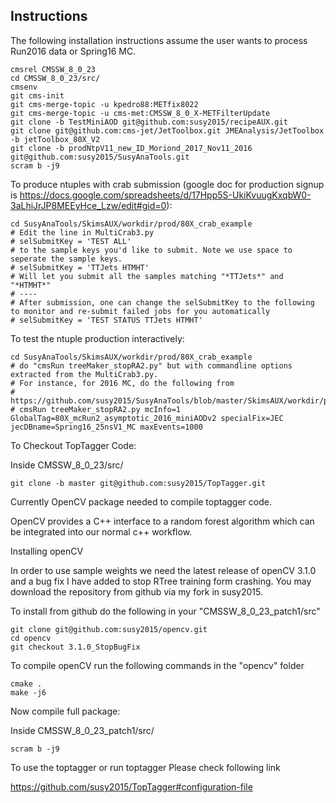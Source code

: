 ## Instructions

The following installation instructions assume the user wants to process Run2016 data or Spring16 MC.

```
cmsrel CMSSW_8_0_23
cd CMSSW_8_0_23/src/
cmsenv
git cms-init
git cms-merge-topic -u kpedro88:METfix8022
git cms-merge-topic -u cms-met:CMSSW_8_0_X-METFilterUpdate
git clone -b TestMiniAOD git@github.com:susy2015/recipeAUX.git
git clone git@github.com:cms-jet/JetToolbox.git JMEAnalysis/JetToolbox -b jetToolbox_80X_V2
git clone -b prodNtpV11_new_ID_Moriond_2017_Nov11_2016 git@github.com:susy2015/SusyAnaTools.git
scram b -j9
```

To produce ntuples with crab submission (google doc for production signup is https://docs.google.com/spreadsheets/d/17Hpp5S-UkiKvuugKxqbW0-3aLhiJrJP8MEEyHce_Lzw/edit#gid=0):
```
cd SusyAnaTools/SkimsAUX/workdir/prod/80X_crab_example
# Edit the line in MultiCrab3.py
# selSubmitKey = 'TEST ALL'
# to the sample keys you'd like to submit. Note we use space to seperate the sample keys.
# selSubmitKey = 'TTJets HTMHT'
# Will let you submit all the samples matching "*TTJets*" and "*HTMHT*"
# ----
# After submission, one can change the selSubmitKey to the following to monitor and re-submit failed jobs for you automatically
# selSubmitKey = 'TEST STATUS TTJets HTMHT'
```

To test the ntuple production interactively:
```
cd SusyAnaTools/SkimsAUX/workdir/prod/80X_crab_example
# do "cmsRun treeMaker_stopRA2.py" but with commandline options extracted from the MultiCrab3.py.
# For instance, for 2016 MC, do the following from
# https://github.com/susy2015/SusyAnaTools/blob/master/SkimsAUX/workdir/prod/80X_crab_example/MultiCrab3.py#L271:
# cmsRun treeMaker_stopRA2.py mcInfo=1 GlobalTag=80X_mcRun2_asymptotic_2016_miniAODv2 specialFix=JEC jecDBname=Spring16_25nsV1_MC maxEvents=1000
```

To Checkout TopTagger Code:

Inside CMSSW_8_0_23/src/
```
git clone -b master git@github.com:susy2015/TopTagger.git
```
Currently OpenCV package needed to compile toptagger code.

OpenCV provides a C++ interface to a random forest algorithm which can be integrated into our normal c++ workflow.

Installing openCV

In order to use sample weights we need the latest release of openCV 3.1.0 and a bug fix I have added to stop RTree training form crashing.  You may download the repository from github via my fork in susy2015.

To install from github do the following in your "CMSSW_8_0_23_patch1/src"

```
git clone git@github.com:susy2015/opencv.git
cd opencv
git checkout 3.1.0_StopBugFix
```

To compile openCV run the following commands in the "opencv" folder

```
cmake .
make -j6
```
Now compile full package:

Inside CMSSW_8_0_23_patch1/src/
```
scram b -j9
```

To use the toptagger or run toptagger Please check following link

https://github.com/susy2015/TopTagger#configuration-file
